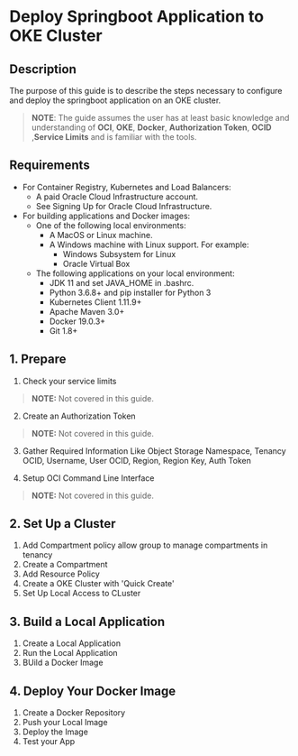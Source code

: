 # Deploy Springboot Application to OKE Cluster

## Description

The purpose of this guide is to describe the steps necessary to configure and deploy the springboot application on an OKE cluster.

> **NOTE**: The guide assumes the user has at least basic knowledge and understanding of **OCI**, **OKE**, **Docker**, **Authorization Token**, **OCID** ,**Service Limits** and is familiar with the tools. 



## Requirements

* For Container Registry, Kubernetes and Load Balancers:
  * A paid Oracle Cloud Infrastructure account.
  * See Signing Up for Oracle Cloud Infrastructure.
* For building applications and Docker images:
   * One of the following local environments:
     * A MacOS or Linux machine.
     * A Windows machine with Linux support. For example:
       * Windows Subsystem for Linux
       * Oracle Virtual Box
   * The following applications on your local environment:
     * JDK 11 and set JAVA_HOME in .bashrc.
     * Python 3.6.8+ and pip installer for Python 3
     * Kubernetes Client 1.11.9+
     * Apache Maven 3.0+
     * Docker 19.0.3+
     * Git 1.8+
     
     
## 1. Prepare

1. Check your service limits
>**NOTE:** Not covered in this guide.

2. Create an Authorization Token
>**NOTE:** Not covered in this guide.

3. Gather Required Information
Like Object Storage Namespace, Tenancy OCID, Username, User OCID, Region, Region Key, Auth Token

4. Setup OCI Command Line Interface
>**NOTE:** Not covered in this guide.

## 2. Set Up a Cluster

1. Add Compartment policy
allow group <the-group-your-username-belongs> to manage compartments in tenancy
2. Create a Compartment
3. Add Resource Policy
4. Create a OKE Cluster with 'Quick Create'
5. Set Up Local Access to CLuster
  
## 3. Build a Local Application
1. Create a Local Application
2. Run the Local Application
3. BUild a Docker Image
  
## 4. Deploy Your Docker Image
1. Create a Docker Repository
2. Push your Local Image
3. Deploy the Image
4. Test your App

  




     








